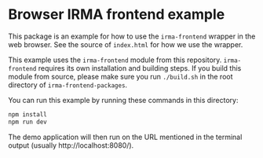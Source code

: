 # Browser IRMA frontend example

This package is an example for how to use the `irma-frontend` wrapper in the
web browser. See the source of `index.html` for how we use the wrapper.

This example uses the `irma-frontend` module from this repository. `irma-frontend` requires
its own installation and building steps. If you build this module from source,
please make sure you run `./build.sh` in the root directory of `irma-frontend-packages`.

You can run this example by running these commands in this directory:

```bash
npm install
npm run dev
```

The demo application will then run on the URL mentioned in the terminal output
(usually http://localhost:8080/).

